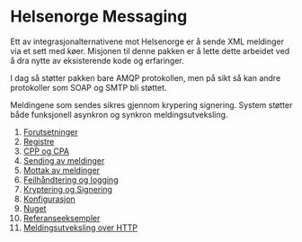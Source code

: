 # Helsenorge Messaging

Ett av integrasjonalternativene mot Helsenorge er å sende XML meldinger via et sett med køer. Misjonen til denne pakken er å lette dette arbeidet ved å dra nytte av eksisterende kode og erfaringer.

I dag så støtter pakken bare AMQP protokollen, men på sikt så kan andre protokoller som SOAP og SMTP bli støttet.   

Meldingene som sendes sikres gjennom krypering signering. System støtter både funksjonell asynkron og synkron meldingsutveksling.



1. [Forutsetninger](Documentation/Forutsetninger.md "Forutsetninger")
2. [Registre](Documentation/Registre.md "Registere")
3. [CPP og CPA](Documentation/CPPA.md "CPP og CPA")
4. [Sending av meldinger](Documentation/SendeMeldinger.md "Sending av meldinger")
5. [Mottak av meldinger](Documentation/MottaMeldinger.md "Mottak av meldinger")
6. [Feilhåndtering og logging](Documentation/FeilOgLogging.md "Feilhåndtering og logging")
7. [Kryptering og Signering](Documentation/KrypteringOgSignering.md "Kryptering og Signering")
8. [Konfigurasjon](Documentation/Konfigurasjon.md "Konfigurasjon")
9. [Nuget](Documentation/Nuget.md "Nuget")
10. [Referanseeksempler](Documentation/ReferanseEksempler.md "Referanseeksempler")
11. [Meldingsutveksling over HTTP](Documentation/HTTP.md "Meldingsutveksling over HTTP")